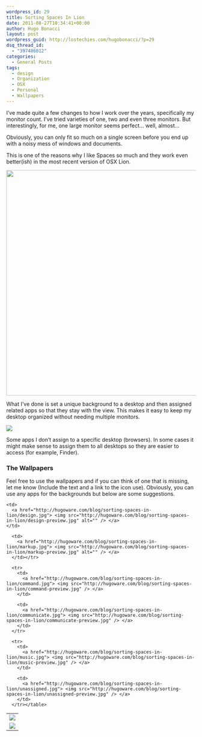 ```yaml
---
wordpress_id: 29
title: Sorting Spaces In Lion
date: 2011-08-27T10:34:41+00:00
author: Hugo Bonacci
layout: post
wordpress_guid: http://lostechies.com/hugobonacci/?p=29
dsq_thread_id:
  - "397486012"
categories:
  - General Posts
tags:
  - design
  - Organization
  - OSX
  - Personal
  - Wallpapers
---
```

I&#8217;ve made quite a few changes to how I work over the years, specifically my monitor count. I&#8217;ve tried varieties of one, two and even three monitors. But interestingly, for me, one large monitor seems perfect&#8230; well, almost&#8230;

Obviously, you can only fit so much on a single screen before you end up with a noisy mess of windows and documents.

This is one of the reasons why I like Spaces so much and they work even better(ish) in the most recent version of OSX Lion.

 [<img src="http://hugoware.com/blog/sorting-spaces-in-lion/mission-control.jpg" width="600px" />](http://hugoware.com/blog/sorting-spaces-in-lion/desktop-full.png)

What I&#8217;ve done is set a unique background to a desktop and then assigned related apps so that they stay with the view. This makes it easy to keep my desktop organized without needing multiple monitors.

 [![](http://hugoware.com/blog/sorting-spaces-in-lion/assign.png)](http://hugoware.com/blog/sorting-spaces-in-lion/assign.png)

Some apps I don&#8217;t assign to a specific desktop (browsers). In some cases it might make sense to assign them to all desktops so they are easier to access (for example, Finder).

### The Wallpapers

Feel free to use the wallpapers and if you can think of one that is missing, let me know (Include the text and a link to the icon use). Obviously, you can use any apps for the backgrounds but below are some suggestions.

<table id="wallpapers" cellpadding="0" cellspacing="0" >
  <tr>
    <td>
      <a href="http://hugoware.com/blog/sorting-spaces-in-lion/code.jpg"> <img src="http://hugoware.com/blog/sorting-spaces-in-lion/code-preview.jpg" /></a>
    </td>
    
    <td>
      <a href="http://hugoware.com/blog/sorting-spaces-in-lion/design.jpg"> <img src="http://hugoware.com/blog/sorting-spaces-in-lion/design-preview.jpg" alt="" /> </a>
    </td>
  </tr>
  
  <tr>
    <td>
      <a href="http://hugoware.com/blog/sorting-spaces-in-lion/explore.jpg"> <img src="http://hugoware.com/blog/sorting-spaces-in-lion/explore-preview.jpg" /></td> 
      
      <td>
        <a href="http://hugoware.com/blog/sorting-spaces-in-lion/markup.jpg"> <img src="http://hugoware.com/blog/sorting-spaces-in-lion/markup-preview.jpg" alt="" /> </a>
      </td></tr> 
      
      <tr>
        <td>
          <a href="http://hugoware.com/blog/sorting-spaces-in-lion/command.jpg"> <img src="http://hugoware.com/blog/sorting-spaces-in-lion/command-preview.jpg" /> </a>
        </td>
        
        <td>
          <a href="http://hugoware.com/blog/sorting-spaces-in-lion/communicate.jpg"> <img src="http://hugoware.com/blog/sorting-spaces-in-lion/communicate-preview.jpg" /> </a>
        </td>
      </tr>
      
      <tr>
        <td>
          <a href="http://hugoware.com/blog/sorting-spaces-in-lion/music.jpg"> <img src="http://hugoware.com/blog/sorting-spaces-in-lion/music-preview.jpg" /> </a>
        </td>
        
        <td>
          <a href="http://hugoware.com/blog/sorting-spaces-in-lion/unassigned.jpg"> <img src="http://hugoware.com/blog/sorting-spaces-in-lion/unassigned-preview.jpg" /> </a>
        </td>
      </tr></table>